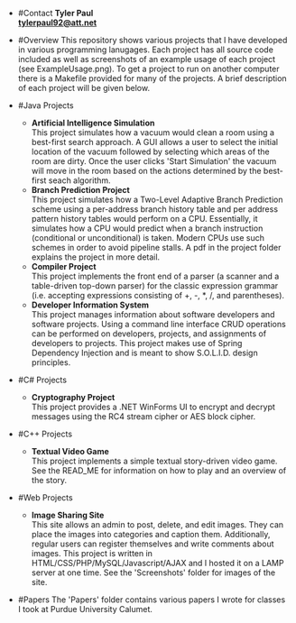 * #Contact
**Tyler Paul**  
**tylerpaul92@att.net**


* #Overview
This repository shows various projects that I have developed in various programming lanugages. Each project has all source code included as well as screenshots of an example usage of each project (see ExampleUsage.png). To get a project to run on another computer there is a Makefile provided for many of the projects. A brief description of each project will be given below.


* #Java Projects
	* **Artificial Intelligence Simulation**  
This project simulates how a vacuum would clean a room using a best-first search approach. A GUI allows a user to select the initial location of the vacuum followed by selecting which areas of the room are dirty. Once the user clicks 'Start Simulation' the vacuum will move in the room based on the actions determined by the best-first seach algorithm.
	* **Branch Prediction Project**  
This project simulates how a Two-Level Adaptive Branch Prediction scheme using a per-address branch history table and per address pattern history tables would perform on a CPU. Essentially, it simulates how a CPU would predict when a branch instruction (conditional or unconditional) is taken. Modern CPUs use such schemes in order to avoid pipeline stalls. A pdf in the project folder explains the project in more detail.
	* **Compiler Project**  
This project implements the front end of a parser (a scanner and a table-driven top-down parser) for the classic expression grammar (i.e. accepting expressions consisting of +, -, *, /, and parentheses).
	* **Developer Information System**  
This project manages information about software developers and software projects. Using a command line interface CRUD operations can be performed on developers, projects, and assignments of developers to projects. This project makes use of Spring Dependency Injection and is meant to show S.O.L.I.D. design principles.


* #C\# Projects
	* **Cryptography Project**  
This project provides a .NET WinForms UI to encrypt and decrypt messages using the RC4 stream cipher or AES block cipher.


* #C++ Projects
	* **Textual Video Game**  
This project implements a simple textual story-driven video game. See the READ_ME for information on how to play and an overview of the story.


* #Web Projects
	* **Image Sharing Site**  
This site allows an admin to post, delete, and edit images. They can place the images into categories and caption them. Additionally, regular users can register themselves and write comments about images. This project is written in HTML/CSS/PHP/MySQL/Javascript/AJAX and I hosted it on a LAMP server at one time. See the 'Screenshots' folder for images of the site.


* #Papers
The 'Papers' folder contains various papers I wrote for classes I took at Purdue University Calumet.
